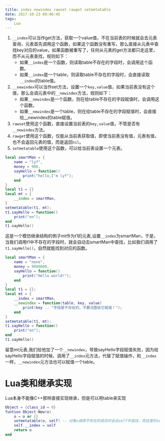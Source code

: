 ```yaml
---
title: index newindex rawset rawget setmetatable
date: 2017-10-23 09:46:45
tags:
	Lua
---
```


1. `__index`可以当作get方法，获取一个value值，不在当前表的时候就会去元表查询，元表首先调用这个函数，如果这个函数没有重写，那么直接从元表中查找key对应的value，如果函数被重写了，任何从元表的get方法都只走这里，而不从元表查找，规则如下：
   - 如果`__index`是一个函数，则读取table不存在的字段时，会调用这个函数。
   - 如果`__index`是一个table，则读取table不存在的字段时，会直接读取`__index`的table值。
2. `__newindex`可以当作set方法，设置一个`key,value`值，如果当前表没有这个值，那么会调元表中的`__newindex`方法，规则如下：
   - 如果`__newindex`是一个函数，则在给table不存在的字段赋值时，会调用这个函数。
   - 如果`__newindex`是一个table，则在给table不存在的字段赋值时，会直接给__newindex的table赋值。
3. `rawset`使用这个函数，直接设置当前表的`key,value`值，不管是否有`__newindex`方法。
4. `rawget`使用这个函数，仅能从当前表获取值，即使当前表没有值，元表有值，也不会返回元表的值，而是返回`nil`。
5. `setmetatable`使用这个函数，可以给当前表设置一个元表。

```lua
local smartMan = {
	name = "lyf",
	money = 900,
	sayHello = function()
		print("hello,I’m lyf");
	end
}
local t1 = {}
local mt = {
	__index = smartMan,
}
setmetatable(t1, mt);
t1.sayHello = function()
	print("en");
end
t1.sayHello()	
```
这是一个模仿继承结构的例子mt作为t1的元表,设置`__index`为smartMan，于是，当我们调用t1中不存在的字段时，就会自动去smartMan中查找，比如我们调用了`t1.sayHello()`，自然就能找到对应的函数。
```lua
local smartMan = {
    name = "none",
    money = 9000000,
    sayHello = function()
        print("Hello world!");
    end
}
local t1 = {};
local mt = {
    __index = smartMan,
    __newindex = function(table, key, value)
        print(key .. "字段是不存在的，不要试图给它赋值！");
    end
}
setmetatable(t1, mt);
t1.sayHello = function()
    print("en");
end
t1.sayHello()
```
留意mt元表,我们给他加了一个`__newindex`，导致sayHello字段赋值失败，因为给sayHello字段赋值的时候，调用了`__index`元方法，代替了赋值操作，和`__index`一样，`__newindex`元方法也可以赋值一个table。


# Lua类和继承实现
Lua本身不能像C++那样直接实现继承，但是可以用table来实现
```Lua
Object = {class_id = 0}
funtion Object:New(o)
    o = o or {}
    setmetatable(o, self) -- 对象o调用不存在的成员时会去self中查找，而这里的self指的就是Object
    self.__index = self
    return o
end
```